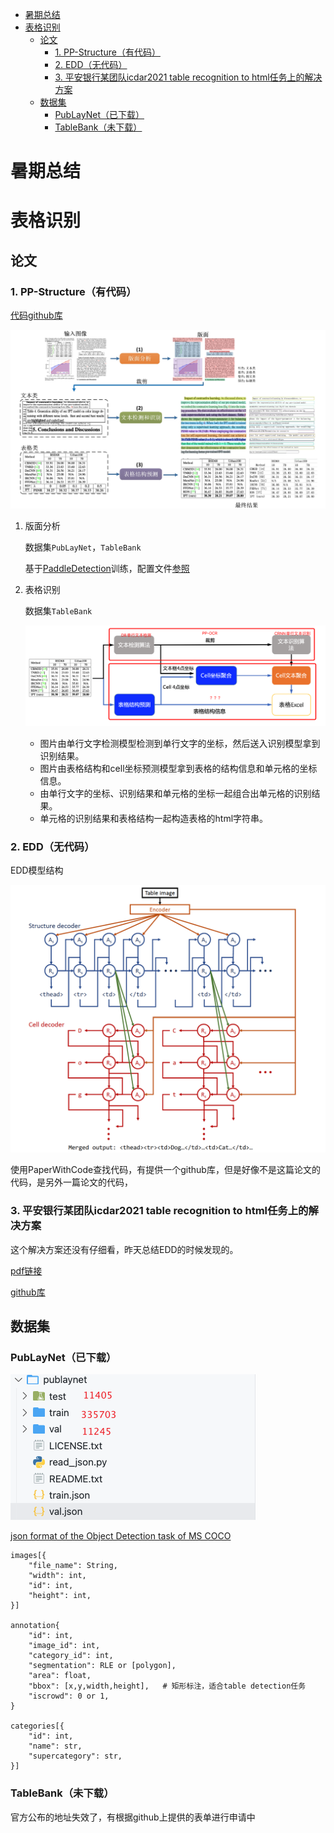 <!-- TOC -->

- [暑期总结](#暑期总结)
- [表格识别](#表格识别)
  - [论文](#论文)
    - [1. PP-Structure（有代码）](#1-pp-structure有代码)
    - [2. EDD（无代码）](#2-edd无代码)
    - [3. 平安银行某团队icdar2021 table recognition to html任务上的解决方案](#3-平安银行某团队icdar2021-table-recognition-to-html任务上的解决方案)
  - [数据集](#数据集)
    - [PubLayNet（已下载）](#publaynet已下载)
    - [TableBank（未下载）](#tablebank未下载)

<!-- /TOC -->

# 暑期总结

# 表格识别

## 论文

### 1. PP-Structure（有代码）

[代码github库](https://github.com/PaddlePaddle/PaddleOCR/tree/release/2.3/ppstructure)

![pp-structure-pipeline](./pics/pp-structure-pipeline.png)

1.  版面分析
   
    数据集`PubLayNet`，`TableBank`

    基于[PaddleDetection](https://github.com/PaddlePaddle/PaddleDetection)训练，配置文件[参照](https://github.com/PaddlePaddle/PaddleOCR/blob/release/2.3/ppstructure/layout/train_layoutparser_model_ch.md)

2.  表格识别

    数据集`TableBank`

    ![paddle-table-recogition-pipeline](./pics/paddle-table-recogition-pipeline.png)

    - 图片由单行文字检测模型检测到单行文字的坐标，然后送入识别模型拿到识别结果。
    - 图片由表格结构和cell坐标预测模型拿到表格的结构信息和单元格的坐标信息。
    - 由单行文字的坐标、识别结果和单元格的坐标一起组合出单元格的识别结果。
    - 单元格的识别结果和表格结构一起构造表格的html字符串。

### 2. EDD（无代码）

EDD模型结构

![EDD_pipeline](./pics/EDD_architecture.png)

使用PaperWithCode查找代码，有提供一个github库，但是好像不是这篇论文的代码，是另外一篇论文的代码，

### 3. 平安银行某团队icdar2021 table recognition to html任务上的解决方案

这个解决方案还没有仔细看，昨天总结EDD的时候发现的。

[pdf链接](https://arxiv.org/pdf/2105.01848.pdf)

[github库](https://github.com/JiaquanYe/TableMASTER-mmocr)

## 数据集

### PubLayNet（已下载）

![publaynet_data](./pics/publaynet_data.png)

[json format of the Object Detection task of MS COCO](https://cocodataset.org/#format-data)

```
images[{
    "file_name": String,
    "width": int,
    "id": int,
    "height": int,
}]

annotation{
    "id": int, 
    "image_id": int, 
    "category_id": int, 
    "segmentation": RLE or [polygon],
    "area": float, 
    "bbox": [x,y,width,height],   # 矩形标注，适合table detection任务
    "iscrowd": 0 or 1,
}

categories[{
    "id": int, 
    "name": str, 
    "supercategory": str,
}]
```

### TableBank（未下载）

官方公布的地址失效了，有根据github上提供的表单进行申请中
